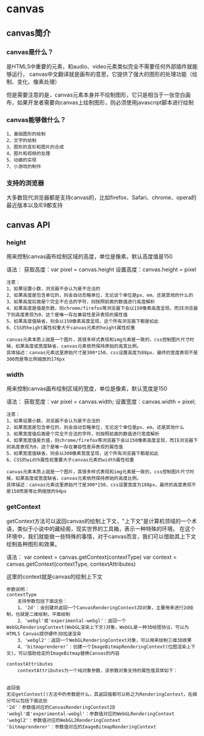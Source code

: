 # canvas
## canvas简介
### canvas是什么？
是HTML5中重要的元素，和audio、video元素类似完全不需要任何外部插件就能够运行，
canvas中文翻译就是画布的意思，它提供了强大的图形的处理功能（绘制、变化、像素处理）

但是需要注意的是，canvas元素本身并不绘制图形，它只是相当于一张空白画布，如果开发者需要向canvas上绘制图形，则必须使用javascript脚本进行绘制

### canvas能够做什么？
```
1、基础图形的绘制
2、文字的绘制
3、图形的变形和图片的合成
4、图片和视频的处理
5、动画的实现
7、小游戏的制作
```

### 支持的浏览器
大多数现代浏览器都是支持canvas的，比如firefox、Safari、chrome、opera的最近版本以及IE9都支持

## canvas API
### height
用来控制canvas画布绘制区域的高度，单位是像素，默认高度值是150

语法：
获取高度：var pixel = canvas.height
设置高度：canvas.height = pixel

```
注意：
1、如果设置小数，浏览器不会认为是不合法的
2、如果高度是包含单位的，则会自动忽略单位，无论这个单位是px、em，还是其他的什么的
3、如果高度后面是个完全不合法的字符，则按照前面的数值进行高度解析
4、如果高度是值是负数，则chrome/firefox等浏览器下会以150像素高度呈现，而IE浏览器下则高度表现为0，这个是唯一存在兼容性差异表现的属性值
5、如果高度值缺省，则会以150像素高度呈现，这个所有浏览器下都是如此
6、CSS的height属性权重大于canvas元素的height属性权重

canvas元素本质上就是一个图片，其很多样式表现和img元素是一致的，css控制图片尺寸时候，如果高度或宽度缺省，canvas元素依然保持原始的高宽比例。
具体描述：canvas元素这里原始尺寸是300*150，css设置高度为88px，最终的宽度表现不是300而是等比例缩放的176px
```

### width
用来控制canvas画布绘制区域的宽度，单位是像素，默认宽度是150

语法：
获取宽度：var pixel = canvas.width;
设置宽度：canvas.width = pixel;

```
注意：
1、如果设置小数，浏览器不会认为是不合法的
2、如果宽度是包含单位的，则会自动忽略单位，无论这个单位是px、em，还是其他什么
3、如果宽度值后面是个完全不合法的字符，则按照前面的数值进行宽度解析
4、如果宽度值是负值，则chrome/firefox等浏览器下会以150像素高度呈现，而IE浏览器下则高度表现为0，这个是唯一存在兼容性差异表现的属性值
5、如果宽度值缺省，则会以300像素宽度呈现，这个所有浏览器下都是如此
6、CSS的width属性权重要大于canvas元素的width属性权重

canvas元素本质上就是一个图片，其很多样式表现和img元素是一致的，css控制图片尺寸时候，如果高度或宽度缺省，canvas元素依然保持原始的高度比例。
具体描述：canvas元素这里原始尺寸是300*150，css设置宽度为188px，最终的高度表现不是150而是等比例缩放的94px
```

### getContext
getContext方法可以返回canvas的绘制上下文，"上下文"是计算机领域的一个术语，类似于小说中的藏经阁，现实世界的工具箱，表示一种特殊的环境。
在这个环境中，我们就能做一些特殊的事情，对于canvas而言，我们可以借助其上下文绘制各种图形和效果。

语法：
var context = canvas.getContext(contextType)
var context = canvas.getContext(contextType, contextAttributes)

这里的context就是canvas的绘制上下文

```
参数说明：
contextType
    支持参数包括下面这些：
    1、'2d'：会创建并返回一个CanvasRenderingContext2D对象，主要用来进行2d绘制，也就是二维绘制，平面绘制
    2、'webgl'或'experimental-webgl'：返回一个WebGLRenderingContext(WebGL渲染上下文)对象，WebGL是一种3D绘图协议，可以为HTML5 Canvas提供硬件3D加速渲染
    3、'webgl2'：返回一个WebGLRenderingContext对象，可以用来绘制三维3D效果
    4、'bitmaprenderer'：创建一个ImageBitmapRenderingContext(位图渲染上下文)，可以借助给定的ImageBitmap替换Canvas的内容
    
contextAttributes
    contextAttributes为一个纯对象参数，该参数对象支持的属性值具体如下：
    
```
```
返回值
无论getContext()方法中的参数是什么，其返回值都可以称之为RenderingContext，在细分可以包括下面这些
'2d'：参数值对应的CanvasRenderingContext2D
'webgl'或'experimental-webgl'：参数值对应的WebGLRenderingContext
'webgl2'：参数值对应的WebGL2RenderingContext
'bitmaprenderer'：参数值对应的ImageBitmapRenderingContext
```








